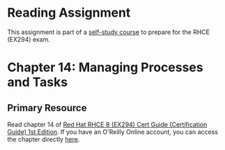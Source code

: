 # Reading Assignment
This assignment is part of a [self-study course](../README.md) to prepare for the RHCE (EX294) exam.
# Chapter 14: Managing Processes and Tasks

## Primary Resource
Read chapter 14 of [Red Hat RHCE 8 (EX294) Cert Guide (Certification Guide) 1st Edition](https://www.amazon.com/RHCE-EX294-Cert-Guide-Certification/dp/0136872433).  If you have an O'Reilly Online account, you can access the chapter directly [here](https://learning.oreilly.com/library/view/Red+Hat+RHCE+8+(EX294)+Cert+Guide/9780136872481/ch14.html#ch14).
